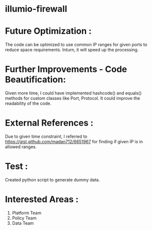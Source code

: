 # illumio-firewall

# Future Optimization :
 The code can be optimized to use common IP ranges for given ports to reduce space requirements. Inturn, it will speed up the processing.
 
# Further Improvements - Code Beautification:
  Given more time, I could have implemented hashcode() and equals() methods for custom classes like Port, Protocol. It could improve the readability of the code.

# External References :
 Due to given time constraint, I referred to https://gist.github.com/madan712/6651967 for finding if given IP is in allowed ranges.
  
# Test :
  Created python script to generate dummy data. 

# Interested Areas  :
  1) Platform Team
  2) Policy Team
  3) Data Team
